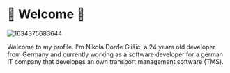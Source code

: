 # 👋 Welcome 👋
![1634375683644](https://github.com/GlisicDeveloping/GlisicDeveloping/assets/111592801/95e5d5f1-5f1d-4d8e-8af0-ac5371f5fb11)

Welcome to my profile. 
I'm Nikola Đorđe Glišić, a 24 years old developer from Germany and currently working as a software developer for a german IT company that developes an own transport management software (TMS).
